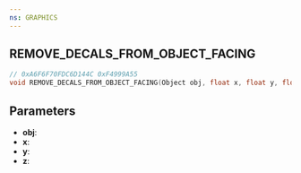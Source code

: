 ```yaml
---
ns: GRAPHICS
---
```

## REMOVE_DECALS_FROM_OBJECT_FACING

```c
// 0xA6F6F70FDC6D144C 0xF4999A55
void REMOVE_DECALS_FROM_OBJECT_FACING(Object obj, float x, float y, float z);
```


## Parameters
* **obj**: 
* **x**: 
* **y**: 
* **z**: 

